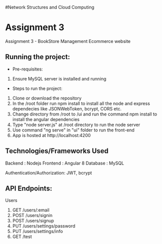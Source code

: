 #Network Structures and Cloud Computing

# Assignment 3 
Assignment 3 - BookStore Management Ecommerce website

## Running the project: 
* Pre-requisites: 
1. Ensure MySQL server is installed and running

* Steps to run the project:
1. Clone or download the repository
2. In the /root folder run npm install to install all the node and express dependecies like JSONWebToken, bcrypt, CORS etc. 
3. Change directory from /root to /ui and run the command npm install to install the angular dependencies 
5. Type "node server.js" at /root directory to run the node server 
6. Use command "ng serve" in "ui" folder to run the front-end
7. App is hosted at http://localhost:4200


## Technologies/Frameworks Used

Backend  : Nodejs
Frontend : Angular 8
Database : MySQL 

Authentication/Authorization: JWT, bcrypt

## API Endpoints:
Users 
1. GET /users/:email 
2. POST /users/signin
3. POST /users/signup
4. PUT /users/settings/password
5. PUT /users/settings/info
6. GET /test



